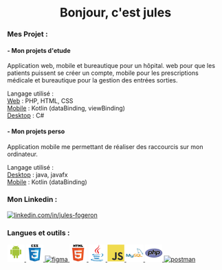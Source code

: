 <h1 align="center">Bonjour, c'est jules</h1>
<h3>Mes Projet :</h3>
<h4>- Mon projets d'etude </h4>

  Application web, mobile et bureautique pour un hôpital. web pour que les patients puissent se créer un compte, mobile pour les prescriptions médicale et bureautique pour la gestion des entrées sorties.  
  
  Langage utilisé :  
  [Web](https://github.com/julesfogeron/ECF-Web) : PHP, HTML, CSS  
  [Mobile](https://github.com/julesfogeron/ECF-APP) : Kotlin (dataBinding, viewBinding)  
  [Desktop](https://github.com/julesfogeron/ECF-Desktop) : C#  

<h4>- Mon projets perso </h4>

  Application mobile me permettant de réaliser des raccourcis sur mon ordinateur.   
  
  Langage utilisé :  
  [Desktop](https://github.com/julesfogeron/AppJavaToAndroid) : java, javafx   
  [Mobile](https://github.com/julesfogeron/AppAndoid) :  Kotlin (dataBinding)  

<h3 align="left">Mon Linkedin :</h3>
<p align="left">
<a href="https://linkedin.com/in/jules-fogeron" target="blank"><img align="center" src="https://raw.githubusercontent.com/rahuldkjain/github-profile-readme-generator/master/src/images/icons/Social/linked-in-alt.svg" alt="linkedin.com/in/jules-fogeron" height="30" width="40" /></a>
</p>

<h3 align="left">Langues et outils  :</h3>
<p align="left"> <a href="https://developer.android.com" target="_blank" rel="noreferrer"> <img src="https://raw.githubusercontent.com/devicons/devicon/master/icons/android/android-original-wordmark.svg" alt="android" width="40" height="40"/> </a> <a href="https://www.w3schools.com/css/" target="_blank" rel="noreferrer"> <img src="https://raw.githubusercontent.com/devicons/devicon/master/icons/css3/css3-original-wordmark.svg" alt="css3" width="40" height="40"/> </a> <a href="https://www.figma.com/" target="_blank" rel="noreferrer"> <img src="https://www.vectorlogo.zone/logos/figma/figma-icon.svg" alt="figma" width="40" height="40"/> </a> <a href="https://www.w3.org/html/" target="_blank" rel="noreferrer"> <img src="https://raw.githubusercontent.com/devicons/devicon/master/icons/html5/html5-original-wordmark.svg" alt="html5" width="40" height="40"/> </a> <a href="https://www.java.com" target="_blank" rel="noreferrer"> <img src="https://raw.githubusercontent.com/devicons/devicon/master/icons/java/java-original.svg" alt="java" width="40" height="40"/> </a> <a href="https://developer.mozilla.org/en-US/docs/Web/JavaScript" target="_blank" rel="noreferrer"> <img src="https://raw.githubusercontent.com/devicons/devicon/master/icons/javascript/javascript-original.svg" alt="javascript" width="40" height="40"/> </a> <a href="https://www.mysql.com/" target="_blank" rel="noreferrer"> <img src="https://raw.githubusercontent.com/devicons/devicon/master/icons/mysql/mysql-original-wordmark.svg" alt="mysql" width="40" height="40"/> </a> <a href="https://www.php.net" target="_blank" rel="noreferrer"> <img src="https://raw.githubusercontent.com/devicons/devicon/master/icons/php/php-original.svg" alt="php" width="40" height="40"/> </a> <a href="https://postman.com" target="_blank" rel="noreferrer"> <img src="https://www.vectorlogo.zone/logos/getpostman/getpostman-icon.svg" alt="postman" width="40" height="40"/> </a> </p>

